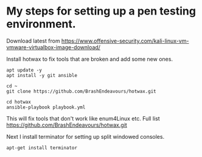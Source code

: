 # My steps for setting up a pen testing environment. 

Download latest from https://www.offensive-security.com/kali-linux-vm-vmware-virtualbox-image-download/ 

Install hotwax to fix tools that are broken and add some new ones. 
```
apt update -y
apt install -y git ansible
```
```
cd ~
git clone https://github.com/BrashEndeavours/hotwax.git
```
```
cd hotwax
ansible-playbook playbook.yml
```

This will fix tools that don't work like enum4Linux etc. Full list https://github.com/BrashEndeavours/hotwax.git

Next I install terminator for setting up split windowed consoles.

```
apt-get install terminator
```
